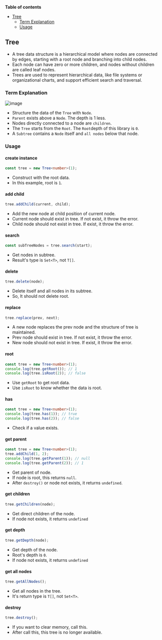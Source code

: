 <!-- TOC -->
**Table of contents**
  - [Tree](#tree)
    - [Term Explanation](#term-explanation)
    - [Usage](#usage)
<!-- TOC -->

## Tree

- A tree data structure is a hierarchical model where nodes are connected by edges, starting with a root node and branching into child nodes.
- Each node can have zero or more children, and nodes without children are called leaf nodes.
- Trees are used to represent hierarchical data, like file systems or organizational charts, and support efficient search and traversal.

### Term Explanation

![image](https://github.com/user-attachments/assets/ece611e9-935a-4eed-82bd-8520e37b0c13)

- Structure the data of the `Tree` with `Node`.
- `Parent` exists above a `Node`. The depth is 1 less.
- Nodes directly connected to a node are `children`.
- The `Tree` starts from the `Root`. The `Root`depth of this library is `0`.
- A `Subtree` contains a `Node` itself and `all nodes` below that node.

### Usage

#### create instance

```typescript
const tree = new Tree<number>(1);
```

- Construct with the root data.
- In this example, root is `1`.

#### add child

```typescript
tree.addChild(current, child);
```

- Add the new node at child position of current node.
- Current node should exist in tree. If not exist, it throw the error.
- Child node should not exist in tree. If exist, it throw the error.

#### search

```typescript
const subTreeNodes = tree.search(start);
```

- Get nodes in subtree.
- Result's type is `Set<T>`, not `T[]`.

#### delete

```typescript
tree.delete(node);
```

- Delete itself and all nodes in its subtree.
- So, It should not delete root.

#### replace

```typescript
tree.replace(prev, next);
```

- A new node replaces the prev node and the structure of tree is maintained.
- Prev node should exist in tree. If not exist, it throw the error.
- New node should not exist in tree. If exist, it throw the error.

#### root

```typescript
const tree = new Tree<number>(1);
console.log(tree.getRoot()); // 1
console.log(tree.isRoot(2)); // false
```

- Use `getRoot` to get root data.
- Use `isRoot` to know whether the data is root.

#### has

```typescript
const tree = new Tree<number>(1);
console.log(tree.has(1)); // true
console.log(tree.has(2)); // false
```

- Check if a value exists.

#### get parent

```typescript
const tree = new Tree<number>(1);
tree.addChild(1, 2);
console.log(tree.getParent(1)); // null
console.log(tree.getParent(2)); // 1
```

- Get parent of node.
- If node is root, this returns `null`.
- After `destroy()` or node not exists, it returns `undefined`.

#### get children

```typescript
tree.getChildren(node);
```

- Get direct children of the node.
- If node not exists, it returns `undefined`

#### get depth

```typescript
tree.getDepth(node);
```

- Get depth of the node.
- Root's depth is `0`.
- If node not exists, it returns `undefined`

#### get all nodes

```typescript
tree.getAllNodes();
```

- Get all nodes in the tree.
- It's return type is `T[]`, not `Set<T>`.

#### destroy

```typescript
tree.destroy();
```

- If you want to clear memory, call this.
- After call this, this tree is no longer available.
